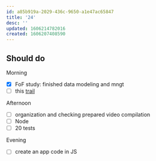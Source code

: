 ```yaml
---
id: a85b919a-2029-436c-9650-a1e47ac65847
title: '24'
desc: ''
updated: 1606214782016
created: 1606207408590
---
```


## Should do

Morning
- [x] FoF study: finished data modeling and mngt
- [ ] this [trail](https://trailhead.salesforce.com/content/learn/modules/isv_plan/isv_plan_app_type)

Afternoon
- [ ] organization and checking prepared video compilation
- [ ] Node
- [ ] 20 tests

Evening
- [ ] create an app code in JS